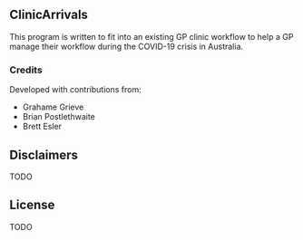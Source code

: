 ## ClinicArrivals 
This program is written to fit into an existing GP clinic workflow
to help a GP manage their workflow during the COVID-19 crisis in Australia.

### Credits
Developed with contributions from:
* Grahame Grieve
* Brian Postlethwaite
* Brett Esler

## Disclaimers
TODO

## License
TODO